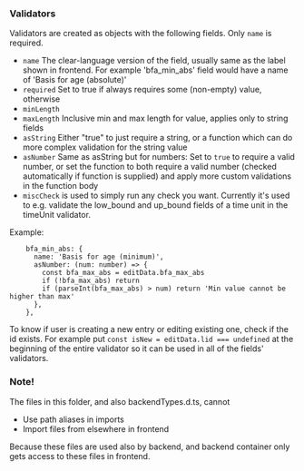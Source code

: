 ### Validators

Validators are created as objects with the following fields. Only `name` is required.

- `name` The clear-language version of the field, usually same as the label shown in frontend. For example 'bfa_min_abs' field would have a name of 'Basis for age (absolute)'
- `required` Set to true if always requires some (non-empty) value, otherwise
- `minLength`
- `maxLength` Inclusive min and max length for value, applies only to string fields
- `asString` Either "true" to just require a string, or a function which can do more complex validation for the string value
- `asNumber` Same as asString but for numbers: Set to `true` to require a valid number, or set the function to both require a valid number (checked automatically if function is supplied) and apply more custom validations in the function body
- `miscCheck` is used to simply run any check you want. Currently it's used to e.g. validate the low_bound and up_bound fields of a time unit in the timeUnit validator.

Example:

```
    bfa_min_abs: {
      name: 'Basis for age (minimum)',
      asNumber: (num: number) => {
        const bfa_max_abs = editData.bfa_max_abs
        if (!bfa_max_abs) return
        if (parseInt(bfa_max_abs) > num) return 'Min value cannot be higher than max'
      },
    },
```

To know if user is creating a new entry or editing existing one, check if the id exists. For example put `const isNew = editData.lid === undefined` at the beginning of the entire validator so it can be used in all of the fields' validators.

### Note!

The files in this folder, and also backendTypes.d.ts, cannot

- Use path aliases in imports
- Import files from elsewhere in frontend

Because these files are used also by backend, and backend container only gets access to these files in frontend.
